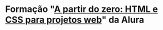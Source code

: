 # Formação "[A partir do zero: HTML e CSS para projetos web](https://cursos.alura.com.br/formacao-html-css)" da Alura
